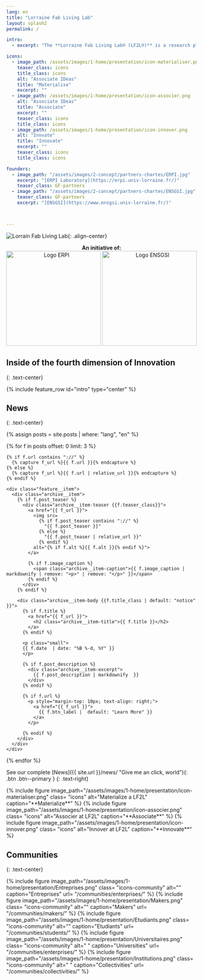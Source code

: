 ```yaml
---
lang: en
title: "Lorraine Fab Living Lab"
layout: splash2
permalink: /

intro:
  - excerpt: "The **Lorraine Fab Living Lab® (LF2L®)** is a research platform of the ERPI Laboratory dedicated to the prospective assessment of innovative usages. It supports the creation and achievement of results through an established process based on the usage paradigm  bringing together in the same space complementary advanced tools.  The originality of the LF2L® is to be able to welcome, support and associate different communities (citizen users, entrepreneurs, researchers, etc.) using a conceptual  framework of LF2L taking into consideration the 2D (concept), 3D (object), 4D (evolution scenarios) approaches involving the different type of stakeholders in order to have a foresight usage evaluation of a new concept, technology or project. This approach is useful to accelerate the deployment of industrial or urban demonstrators."

icons:
  - image_path: /assets/images/1-home/presentation/icon-materialiser.png
    teaser_class: icons
    title_class: icons
    alt: "Associate IDeas"
    title: "Materialise"
    excerpt: ""
  - image_path: /assets/images/1-home/presentation/icon-associer.png
    alt: "Associate IDeas"
    title: "Associate"
    excerpt: ""
    teaser_class: icons
    title_class: icons
  - image_path: /assets/images/1-home/presentation/icon-innover.png
    alt: "Innvate"
    title: "Innovate"
    excerpt: ""
    teaser_class: icons
    title_class: icons

founders:
  - image_path: "/assets/images/2-concept/partners-chartes/ERPI.jpg"
    excerpt: "[ERPI Laboratory](https://erpi.univ-lorraine.fr/)"
    teaser_class: GF-partners
  - image_path: "/assets/images/2-concept/partners-chartes/ENSGSI.jpg"
    teaser_class: GF-partners
    excerpt: "[ENSGSI](https://www.ensgsi.univ-lorraine.fr/)"



---
```


![Lorrain Fab Living Lab](/assets/images/1-home/presentation/Logo-LF2L.jpg){: .align-center}


<center><b>An initiative of:</b></center>

<center><a href="https://erpi.univ-lorraine.fr/"><img src="/assets/images/2-concept/partners-chartes/ERPI.jpg" height="250" width="250" title="ERPI Laboratory" alt="Logo ERPI"></a>
<a href="https://www.ensgsi.univ-lorraine.fr/"><img src="/assets/images/2-concept/partners-chartes/ENSGSI.jpg" height="250" width="250" title="ENSGSI" alt="Logo ENSGSI"></a></center>





## Inside of the fourth dimension of Innovation
{: .text-center}

{% include feature_row id="intro" type="center" %}


## News
{: .text-center}

{% assign posts = site.posts | where: "lang", "en"  %}

<div class="feature__wrapper">

{% for f in posts offset: 0 limit: 3 %}


<!-- * {{ f.date  | date: "%B %-d, %Y" }}: [{{f.title}}]({{f.url}}) -->

    {% if f.url contains "://" %}
      {% capture f_url %}{{ f.url }}{% endcapture %}
    {% else %}
      {% capture f_url %}{{ f.url | relative_url }}{% endcapture %}
    {% endif %}

    <div class="feature__item">
      <div class="archive__item">
        {% if f.post_teaser %}
          <div class="archive__item-teaser {{f.teaser_class}}">
            <a href="{{ f_url }}">
              <img src=
                {% if f.post_teaser contains "://" %}
                  "{{ f.post_teaser }}"
                {% else %}
                  "{{ f.post_teaser | relative_url }}"
                {% endif %}
              alt="{% if f.alt %}{{ f.alt }}{% endif %}">
            </a>

            {% if f.image_caption %}
              <span class="archive__item-caption">{{ f.image_caption | markdownify | remove: "<p>" | remove: "</p>" }}</span>
            {% endif %}
          </div>
        {% endif %}

        <div class="archive__item-body {{f.title_class | default: "notice" }}">
          {% if f.title %}
            <a href="{{ f_url }}">
              <h2 class="archive__item-title">{{ f.title }}</h2>
            </a>            
          {% endif %}

          <p class="small">
          {{ f.date  | date: "%B %-d, %Y" }}
          </p>

          {% if f.post_description %}
            <div class="archive__item-excerpt">
              {{ f.post_description | markdownify  }}
            </div>
          {% endif %}

          {% if f.url %}
            <p style="margin-top: 10px; text-align: right;">
              <a href="{{ f_url }}">
                {{ f.btn_label |  default: "Learn More" }}
              </a>
            </p>

          {% endif %}
        </div>
      </div>
    </div>
  {% endfor %}

</div>

See our complete
[News]({{ site.url }}/news/ "Give me an click, world"){: .btn .btn--primary }
{: .text-right}


<div class="community">
{% include figure
  image_path="/assets/images/1-home/presentation/icon-materialiser.png"
  class= "icons"  
  alt="Materialize a LF2L"
  caption="**Materialize**" %}
{% include figure
  image_path="/assets/images/1-home/presentation/icon-associer.png"
  class= "icons"  
  alt="Associer at LF2L"
  caption="**Associate**" %}
{% include figure
  image_path="/assets/images/1-home/presentation/icon-innover.png"
  class= "icons"  
  alt="Innover at LF2L"
  caption="**Innovate**" %}
</div>






## Communities
{: .text-center}

<div class="community">
{% include figure
  image_path="/assets/images/1-home/presentation/Entreprises.png"
  class= "icons-community"  
  alt=""
  caption="Entreprises"
  url= "/communities/enterprises/" %}
{% include figure
  image_path="/assets/images/1-home/presentation/Makers.png"
  class= "icons-community"  
  alt=""
  caption="Makers"
  url= "/communities/makers/" %}
{% include figure
  image_path="/assets/images/1-home/presentation/Etudiants.png"
  class= "icons-community"  
  alt=""
  caption="Etudiants"
  url= "/communities/students/" %}
{% include figure
  image_path="/assets/images/1-home/presentation/Universitaires.png"
  class= "icons-community"  
  alt=" "
  caption="Universities"
  url= "/communities/enterprises/" %}
{% include figure
  image_path="/assets/images/1-home/presentation/Institutions.png"
  class= "icons-community"  
  alt=" "
  caption="Collectivities"
  url= "/communities/collectivities/" %}
</div>
